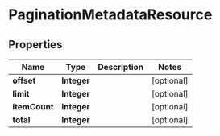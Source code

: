 

# PaginationMetadataResource


## Properties

| Name | Type | Description | Notes |
|------------ | ------------- | ------------- | -------------|
|**offset** | **Integer** |  |  [optional] |
|**limit** | **Integer** |  |  [optional] |
|**itemCount** | **Integer** |  |  [optional] |
|**total** | **Integer** |  |  [optional] |




